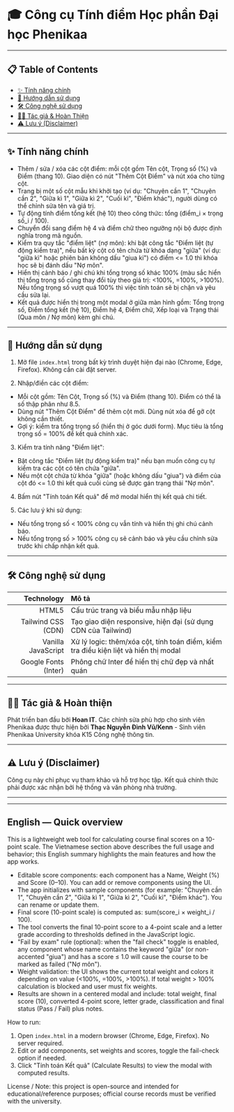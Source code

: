 # 🎓 Công cụ Tính điểm **Học phần Đại học Phenikaa**
---

## 📋 Table of Contents
- [✨ Tính năng chính](#-tính-năng-chính)
- [🚀 Hướng dẫn sử dụng](#-hướng-dẫn-sử-dụng)
- [🛠️ Công nghệ sử dụng](#️-công-nghệ-sử-dụng)
- [👨‍💻 Tác giả & Hoàn Thiện](#-tác-giả-&-hoàn-thiện)
- [⚠️ Lưu ý (Disclaimer)](#️-lưu-ý-disclaimer)

---

## ✨ Tính năng chính

- Thêm / sửa / xóa các cột điểm: mỗi cột gồm Tên cột, Trọng số (%) và Điểm (thang 10). Giao diện có nút "Thêm Cột Điểm" và nút xóa cho từng cột.
- Trang bị một số cột mẫu khi khởi tạo (ví dụ: "Chuyên cần 1", "Chuyên cần 2", "Giữa kì 1", "Giữa kì 2", "Cuối kì", "Điểm khác"), người dùng có thể chỉnh sửa tên và giá trị.
- Tự động tính điểm tổng kết (hệ 10) theo công thức: tổng (điểm_i × trọng số_i / 100).
- Chuyển đổi sang điểm hệ 4 và điểm chữ theo ngưỡng nội bộ được định nghĩa trong mã nguồn.
- Kiểm tra quy tắc "điểm liệt" (nợ môn): khi bật công tắc "Điểm liệt (tự động kiểm tra)", nếu bất kỳ cột có tên chứa từ khóa dạng "giữa" (ví dụ: "giữa kì" hoặc phiên bản không dấu "giua ki") có điểm <= 1.0 thì khóa học sẽ bị đánh dấu "Nợ môn".
- Hiển thị cảnh báo / ghi chú khi tổng trọng số khác 100% (màu sắc hiển thị tổng trọng số cũng thay đổi tùy theo giá trị: <100%, =100%, >100%). Nếu tổng trọng số vượt quá 100% thì việc tính toán sẽ bị chặn và yêu cầu sửa lại.
- Kết quả được hiển thị trong một modal ở giữa màn hình gồm: Tổng trọng số, Điểm tổng kết (hệ 10), Điểm hệ 4, Điểm chữ, Xếp loại và Trạng thái (Qua môn / Nợ môn) kèm ghi chú.

---

## 🚀 Hướng dẫn sử dụng

1. Mở file `index.html` trong bất kỳ trình duyệt hiện đại nào (Chrome, Edge, Firefox). Không cần cài đặt server.

2. Nhập/điền các cột điểm:
  - Mỗi cột gồm: Tên Cột, Trọng số (%) và Điểm (thang 10). Điểm có thể là số thập phân như 8.5.
  - Dùng nút "Thêm Cột Điểm" để thêm cột mới. Dùng nút xóa để gỡ cột không cần thiết.
  - Gợi ý: kiểm tra tổng trọng số (hiển thị ở góc dưới form). Mục tiêu là tổng trọng số = 100% để kết quả chính xác.

3. Kiểm tra tính năng "Điểm liệt":
  - Bật công tắc "Điểm liệt (tự động kiểm tra)" nếu bạn muốn công cụ tự kiểm tra các cột có tên chứa "giữa".
  - Nếu một cột chứa từ khóa "giữa" (hoặc không dấu "giua") và điểm của cột đó <= 1.0 thì kết quả cuối cùng sẽ được gán trạng thái "Nợ môn".

4. Bấm nút "Tính toán Kết quả" để mở modal hiển thị kết quả chi tiết.

5. Các lưu ý khi sử dụng:
  - Nếu tổng trọng số < 100% công cụ vẫn tính và hiển thị ghi chú cảnh báo.
  - Nếu tổng trọng số > 100% công cụ sẽ cảnh báo và yêu cầu chỉnh sửa trước khi chấp nhận kết quả.

---

## 🛠️ Công nghệ sử dụng

| Technology | Mô tả |
|-----------:|:------|
| HTML5 | Cấu trúc trang và biểu mẫu nhập liệu |
| Tailwind CSS (CDN) | Tạo giao diện responsive, hiện đại (sử dụng CDN của Tailwind) |
| Vanilla JavaScript | Xử lý logic: thêm/xóa cột, tính toán điểm, kiểm tra điều kiện liệt và hiển thị modal |
| Google Fonts (Inter) | Phông chữ Inter để hiển thị chữ đẹp và nhất quán |

---

## 👨‍💻 Tác giả & Hoàn thiện

Phát triển ban đầu bởi **Hoan IT**. 
Các chỉnh sửa phù hợp cho sinh viên Phenikaa được thực hiện bởi **Thạc Nguyễn Đình Vũ/Kenn** - Sinh viên Phenikaa University khóa K15 Công nghệ thông tin.

---

## ⚠️ Lưu ý (Disclaimer)

Công cụ này chỉ phục vụ tham khảo và hỗ trợ học tập. Kết quả chính thức phải được xác nhận bởi hệ thống và văn phòng nhà trường.

---


---

## English — Quick overview

This is a lightweight web tool for calculating course final scores on a 10-point scale. The Vietnamese section above describes the full usage and behavior; this English summary highlights the main features and how the app works.

- Editable score components: each component has a Name, Weight (%) and Score (0–10). You can add or remove components using the UI.
- The app initializes with sample components (for example: "Chuyên cần 1", "Chuyên cần 2", "Giữa kì 1", "Giữa kì 2", "Cuối kì", "Điểm khác"). You can rename or update them.
- Final score (10-point scale) is computed as: sum(score_i × weight_i / 100).
- The tool converts the final 10-point score to a 4-point scale and a letter grade according to thresholds defined in the JavaScript logic.
- "Fail by exam" rule (optional): when the "fail check" toggle is enabled, any component whose name contains the keyword "giữa" (or non-accented "giua") and has a score ≤ 1.0 will cause the course to be marked as failed ("Nợ môn").
- Weight validation: the UI shows the current total weight and colors it depending on value (<100%, =100%, >100%). If total weight > 100% calculation is blocked and user must fix weights.
- Results are shown in a centered modal and include: total weight, final score (10), converted 4-point score, letter grade, classification and final status (Pass / Fail) plus notes.

How to run:
1. Open `index.html` in a modern browser (Chrome, Edge, Firefox). No server required.
2. Edit or add components, set weights and scores, toggle the fail-check option if needed.
3. Click "Tính toán Kết quả" (Calculate Results) to view the modal with computed results.

License / Note: this project is open-source and intended for educational/reference purposes; official course records must be verified with the university.


